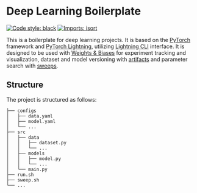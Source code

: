 # Deep Learning Boilerplate

[![Code style: black](https://img.shields.io/badge/code%20style-black-000000.svg)](https://github.com/psf/black)
[![Imports: isort](https://img.shields.io/badge/%20imports-isort-%231674b1?style=flat&labelColor=ef8336)](https://pycqa.github.io/isort/)

This is a boilerplate for deep learning projects.
It is based on the [PyTorch](https://pytorch.org/)
framework and [PyTorch Lightning](https://www.pytorchlightning.ai/),
utilizing [Lightning CLI](https://pytorch-lightning.readthedocs.io/en/latest/common/lightning_cli.html) interface.
It is designed to be used with [Weights & Biases](https://wandb.ai/site) for experiment tracking and visualization,
dataset and model versioning with [artifacts](https://docs.wandb.ai/guides/artifacts) and parameter search
with [sweeps](https://docs.wandb.ai/guides/sweeps).

## Structure

The project is structured as follows:

```
├── configs
│   ├── data.yaml
│   ├── model.yaml
│   └── ...
├── src
│   ├── data
│   │   ├── dataset.py
│   │   └── ...
│   ├── models
│   │   ├── model.py
│   │   └── ...
│   └── main.py
├── run.sh
├── sweep.sh
└── ...
```

